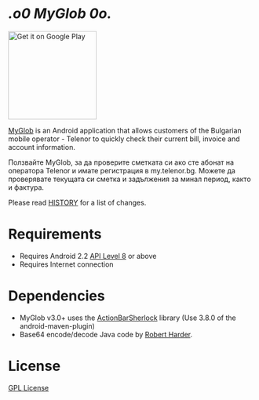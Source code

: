 _.o0 MyGlob 0o._
===================

<a href="https://play.google.com/store/apps/details?id=net.vexelon.myglob&utm_source=global_co&utm_medium=prtnr&utm_content=Mar2515&utm_campaign=PartBadge&pcampaignid=MKT-AC-global-none-all-co-pr-py-PartBadges-Oct1515-1"><img alt="Get it on Google Play" src="https://play.google.com/intl/en_us/badges/images/apps/en-play-badge.png" width="180px" /></a>

[MyGlob](https://play.google.com/store/apps/details?id=net.vexelon.myglob) is an Android application that allows customers of the Bulgarian mobile operator - Telenor to quickly check their current bill, invoice and account information.

Ползвайте MyGlob, за да проверите сметката си ако сте абонат на оператора Telenor и имате регистрация в my.telenor.bg. Можете да проверявате текущата си сметка и задължения за минал период, както и фактура.

Please read [HISTORY](HISTORY) for a list of changes.

# Requirements

  * Requires Android 2.2 [API Level 8](http://developer.android.com/about/versions/android-2.2.html) or above
  * Requires Internet connection

# Dependencies

  * MyGlob v3.0+ uses the [ActionBarSherlock](https://github.com/JakeWharton/ActionBarSherlock) library (Use 3.8.0 of the android-maven-plugin)
  * Base64 encode/decode Java code by [Robert Harder](http://iharder.net/base64).

# License
[GPL License](LICENSE)
